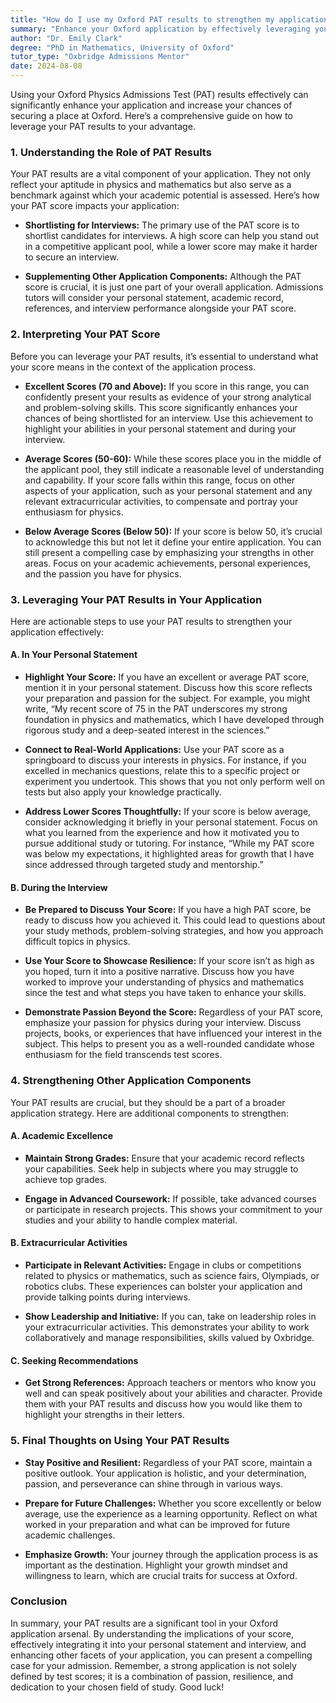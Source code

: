 ```yaml
---
title: "How do I use my Oxford PAT results to strengthen my application?"
summary: "Enhance your Oxford application by effectively leveraging your Physics Admissions Test results to showcase your aptitude and improve interview chances."
author: "Dr. Emily Clark"
degree: "PhD in Mathematics, University of Oxford"
tutor_type: "Oxbridge Admissions Mentor"
date: 2024-08-08
---
```


Using your Oxford Physics Admissions Test (PAT) results effectively can significantly enhance your application and increase your chances of securing a place at Oxford. Here’s a comprehensive guide on how to leverage your PAT results to your advantage.

### 1. **Understanding the Role of PAT Results**

Your PAT results are a vital component of your application. They not only reflect your aptitude in physics and mathematics but also serve as a benchmark against which your academic potential is assessed. Here’s how your PAT score impacts your application:

- **Shortlisting for Interviews:** The primary use of the PAT score is to shortlist candidates for interviews. A high score can help you stand out in a competitive applicant pool, while a lower score may make it harder to secure an interview.

- **Supplementing Other Application Components:** Although the PAT score is crucial, it is just one part of your overall application. Admissions tutors will consider your personal statement, academic record, references, and interview performance alongside your PAT score.

### 2. **Interpreting Your PAT Score**

Before you can leverage your PAT results, it’s essential to understand what your score means in the context of the application process.

- **Excellent Scores (70 and Above):** If you score in this range, you can confidently present your results as evidence of your strong analytical and problem-solving skills. This score significantly enhances your chances of being shortlisted for an interview. Use this achievement to highlight your abilities in your personal statement and during your interview.

- **Average Scores (50-60):** While these scores place you in the middle of the applicant pool, they still indicate a reasonable level of understanding and capability. If your score falls within this range, focus on other aspects of your application, such as your personal statement and any relevant extracurricular activities, to compensate and portray your enthusiasm for physics.

- **Below Average Scores (Below 50):** If your score is below 50, it’s crucial to acknowledge this but not let it define your entire application. You can still present a compelling case by emphasizing your strengths in other areas. Focus on your academic achievements, personal experiences, and the passion you have for physics.

### 3. **Leveraging Your PAT Results in Your Application**

Here are actionable steps to use your PAT results to strengthen your application effectively:

#### A. **In Your Personal Statement**

- **Highlight Your Score:** If you have an excellent or average PAT score, mention it in your personal statement. Discuss how this score reflects your preparation and passion for the subject. For example, you might write, “My recent score of 75 in the PAT underscores my strong foundation in physics and mathematics, which I have developed through rigorous study and a deep-seated interest in the sciences.”

- **Connect to Real-World Applications:** Use your PAT score as a springboard to discuss your interests in physics. For instance, if you excelled in mechanics questions, relate this to a specific project or experiment you undertook. This shows that you not only perform well on tests but also apply your knowledge practically.

- **Address Lower Scores Thoughtfully:** If your score is below average, consider acknowledging it briefly in your personal statement. Focus on what you learned from the experience and how it motivated you to pursue additional study or tutoring. For instance, “While my PAT score was below my expectations, it highlighted areas for growth that I have since addressed through targeted study and mentorship.”

#### B. **During the Interview**

- **Be Prepared to Discuss Your Score:** If you have a high PAT score, be ready to discuss how you achieved it. This could lead to questions about your study methods, problem-solving strategies, and how you approach difficult topics in physics.

- **Use Your Score to Showcase Resilience:** If your score isn’t as high as you hoped, turn it into a positive narrative. Discuss how you have worked to improve your understanding of physics and mathematics since the test and what steps you have taken to enhance your skills.

- **Demonstrate Passion Beyond the Score:** Regardless of your PAT score, emphasize your passion for physics during your interview. Discuss projects, books, or experiences that have influenced your interest in the subject. This helps to present you as a well-rounded candidate whose enthusiasm for the field transcends test scores.

### 4. **Strengthening Other Application Components**

Your PAT results are crucial, but they should be a part of a broader application strategy. Here are additional components to strengthen:

#### A. **Academic Excellence**

- **Maintain Strong Grades:** Ensure that your academic record reflects your capabilities. Seek help in subjects where you may struggle to achieve top grades.

- **Engage in Advanced Coursework:** If possible, take advanced courses or participate in research projects. This shows your commitment to your studies and your ability to handle complex material.

#### B. **Extracurricular Activities**

- **Participate in Relevant Activities:** Engage in clubs or competitions related to physics or mathematics, such as science fairs, Olympiads, or robotics clubs. These experiences can bolster your application and provide talking points during interviews.

- **Show Leadership and Initiative:** If you can, take on leadership roles in your extracurricular activities. This demonstrates your ability to work collaboratively and manage responsibilities, skills valued by Oxbridge.

#### C. **Seeking Recommendations**

- **Get Strong References:** Approach teachers or mentors who know you well and can speak positively about your abilities and character. Provide them with your PAT results and discuss how you would like them to highlight your strengths in their letters.

### 5. **Final Thoughts on Using Your PAT Results**

- **Stay Positive and Resilient:** Regardless of your PAT score, maintain a positive outlook. Your application is holistic, and your determination, passion, and perseverance can shine through in various ways.

- **Prepare for Future Challenges:** Whether you score excellently or below average, use the experience as a learning opportunity. Reflect on what worked in your preparation and what can be improved for future academic challenges.

- **Emphasize Growth:** Your journey through the application process is as important as the destination. Highlight your growth mindset and willingness to learn, which are crucial traits for success at Oxford.

### Conclusion

In summary, your PAT results are a significant tool in your Oxford application arsenal. By understanding the implications of your score, effectively integrating it into your personal statement and interview, and enhancing other facets of your application, you can present a compelling case for your admission. Remember, a strong application is not solely defined by test scores; it is a combination of passion, resilience, and dedication to your chosen field of study. Good luck!
    